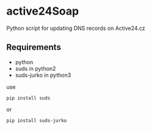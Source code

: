 # active24Soap

Python script for updating DNS records on Active24.cz

## Requirements

+ python
+ suds in python2
+ suds-jurko in python3

use
```
pip install suds
```
or
```
pip install suds-jurko
```
